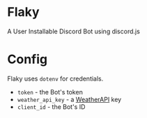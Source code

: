# Flaky

A User Installable Discord Bot using discord.js

# Config

Flaky uses `dotenv` for credentials.

-   `token` - the Bot's token
-   `weather_api_key` - a [WeatherAPI](https://weatherapi.com) key
-   `client_id` - the Bot's ID
